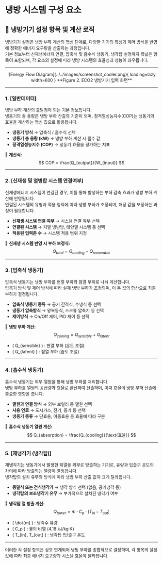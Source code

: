 # 냉방 시스템 구성 요소

## 🔹 냉방기기 설정 항목 및 계산 로직
냉방기기 설정은 냉방 부하 계산의 핵심 단계로, 다양한 기기의 특성과 제어 방식을 반영해 정확한 에너지 요구량을 산출하는 과정입니다.   
기본 정보부터 신재생에너지 연결, 압축식 및 흡수식 냉동기, 냉각탑 설정까지 폭넓은 항목이 포함되며, 각 요소의 설정에 따라 냉방 시스템의 효율성과 성능이 좌우됩니다.

---
<center>
  ![Energy Flow Diagram](../../images/screenshot_cooler.png){ loading=lazy width=600 }  
  **Figure 2. ECO2 냉방기기 입력 화면**
</center>

---

### **1. [일반데이터]**
냉방 부하 계산의 출발점이 되는 기본 정보입니다.   
냉동기의 총 용량은 냉방 부하 산출의 기준이 되며, 정격열성능지수(COP)는 냉동기의 효율을 계산하는 핵심 값으로 활용됩니다.

- **냉동기 방식** → 압축식 / 흡수식 선택  
- **냉동기 총 용량 (kW)** → 냉방 부하 계산 시 필수 값  
- **정격열성능지수 (COP)** → 냉동기 효율을 평가하는 지표  

**🔹 계산식:**  
$$
COP = \frac{Q_{output}}{W_{input}}
$$

---

### **2. [신재생 및 열병합 시스템 연결여부]**
신재생에너지 시스템이 연결된 경우, 이를 통해 발생하는 부하 감축 효과가 냉방 부하 계산에 반영됩니다.   
연결된 시스템의 유형과 적용 영역에 따라 냉방 부하가 조정되며, 해당 값을 보정하는 과정이 필요합니다.

- **신재생 시스템 연결 여부** → 시스템 연결 여부 선택  
- **연결된 시스템** → 지열 냉난방, 태양열 시스템 등 선택  
- **적용된 입력존 수** → 시스템 적용 범위 지정  

**🔹 신재생 시스템 반영 시 부하 보정식:**  
$$
Q_{total} = Q_{cooling} - Q_{renewable}
$$

---

### **3. [압축식 냉동기]**
압축식 냉동기는 냉방 부하를 현열 부하와 잠열 부하로 나눠 계산합니다.   
압축기 방식 및 제어 방식에 따라 실제 냉방 부하가 조정되며, 이 두 값의 합산으로 최종 부하가 결정됩니다.

- **압축식 냉동기 종류** → 공기 간격식, 수냉식 등 선택  
- **냉동기 압축방식** → 왕복동식, 스크류 압축기 등 선택  
- **제어방식** → On/Off 제어, PID 제어 등 선택  

**🔹 냉방 부하 계산:**  
$$
Q_{cooling} = Q_{sensible} + Q_{latent}
$$

- \( Q_{sensible} \) : 현열 부하 (온도 조절)  
- \( Q_{latent} \) : 잠열 부하 (습도 조절)  

---

### **4. [흡수식 냉동기]**
흡수식 냉동기는 외부 열원을 통해 냉방 부하를 처리합니다.   
냉방 부하를 열원의 공급량과 효율로 환산하여 산출하며, 이때 효율이 냉방 부하 산출에 중요한 영향을 줍니다.

- **열원과 연결 방식** → 외부 보일러 등 열원 선택  
- **사용 연료** → 도시가스, 전기, 증기 등 선택  
- **냉동기 종류** → 단효용, 이중효용 등 효율에 따라 구분  

**🔹 흡수식 냉동기 열원 계산:**  
$$
Q_{absorption} = \frac{Q_{cooling}}{\text{효율}}
$$

---

### **5. [재냉각기 (냉각탑)]**
재냉각기는 냉동기에서 발생한 폐열을 외부로 방출하는 기기로, 유량과 입출구 온도의 차이에 따라 방출되는 열량이 결정됩니다.   
냉각탑의 설치 유무와 방식에 따라 냉방 부하 산출 값이 크게 달라집니다.

- **종말식 또는 건식냉각기** → 냉각 방식 선택 (없음, 공기냉각 등)  
- **냉각탑의 보조냉각기 유무** → 부가적으로 설치된 냉각기 여부  

**🔹 냉각탑 열 방출 계산:**  
$$
Q_{tower} = \dot{m} \cdot C_p \cdot ( T_{in} - T_{out} )
$$

- \( \dot{m} \) : 냉각수 유량  
- \( C_p \) : 물의 비열 (4.18 kJ/kg·K)  
- \( T_{in}, T_{out} \) : 냉각탑 입/출구 온도  

---
이러한 각 설정 항목은 상호 연계되어 냉방 부하를 종합적으로 결정하며, 각 항목의 설정값에 따라 최종 에너지 요구량과 시스템 효율이 달라집니다.